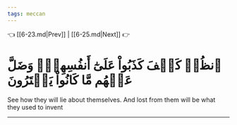 ```yaml
---
tags: meccan
---
```


👈 [[6-23.md|Prev]] | [[6-25.md|Next]] 👉

# ٱنظُرۡ كَيۡفَ كَذَبُواْ عَلَىٰٓ أَنفُسِهِمۡۚ وَضَلَّ عَنۡهُم مَّا كَانُواْ يَفۡتَرُونَ

See how they will lie about themselves. And lost from them will be what they used to invent

---

